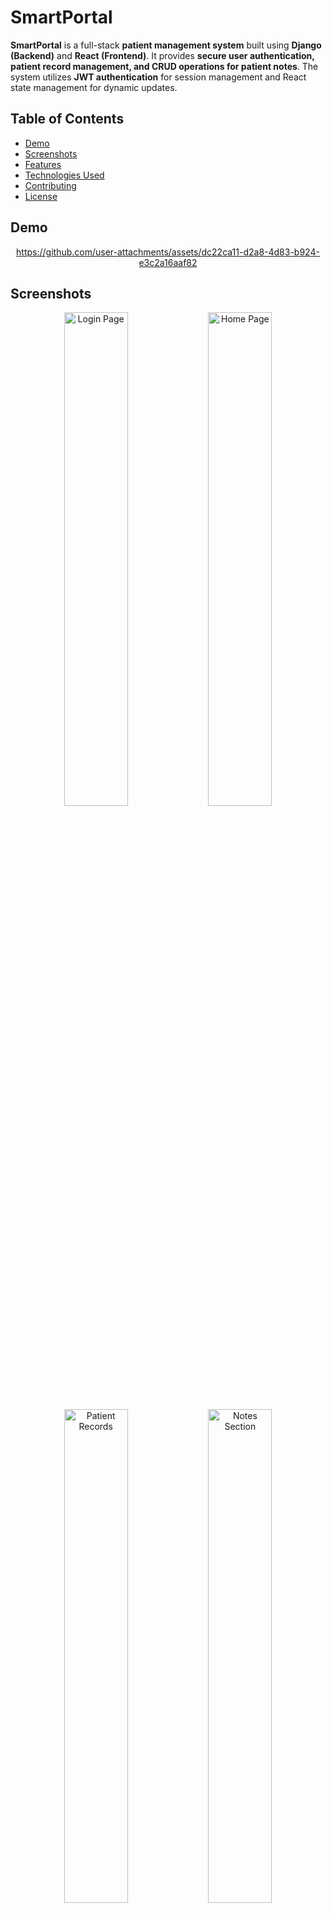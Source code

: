 # SmartPortal

**SmartPortal** is a full-stack **patient management system** built using **Django (Backend)** and **React (Frontend)**. It provides **secure user authentication, patient record management, and CRUD operations for patient notes**. The system utilizes **JWT authentication** for session management and React state management for dynamic updates.

## Table of Contents
- [Demo](#demo)
- [Screenshots](#screenshots)
- [Features](#features)
- [Technologies Used](#technologies-used)
- [Contributing](#contributing)
- [License](#license)

## Demo

<div align="center">




https://github.com/user-attachments/assets/dc22ca11-d2a8-4d83-b924-e3c2a16aaf82





</div>

## Screenshots

<div align="center">


  <img src="https://github.com/user-attachments/assets/b6c38696-d11e-4b2f-8e09-8126ee8aea1b" alt="Login Page" width="45%">
  <img src="https://github.com/user-attachments/assets/5a701ae4-75b4-4550-ad30-817925b057e7" alt="Home Page" width="45%">
  <img src="https://github.com/user-attachments/assets/3c2220ec-8ece-4a5b-b72b-8646c768e8e8" alt="Patient Records" width="45%">


  <img src="https://github.com/user-attachments/assets/7f1df645-1457-4a67-a73e-5cde8448eec3" alt="Notes Section" width="45%">
  <img src="https://github.com/user-attachments/assets/110f44b8-689f-4228-8640-808fc399d1ba" alt="Another View" width="30%">

</div>

## Features
- **JWT Authentication**: Secure user login and authentication using JSON Web Tokens.
- **Patient Record Management**: Add, update, delete, and view patient information in a structured manner.
- **Session-Based Patient Selection**: Users can select a patient and manage their Data during the session.
- **CRUD Operations**: Full support for creating, reading, updating, and deleting patient records and notes.
- **Efficient State Management**: Utilized React hooks (`useState`, `useEffect`) and Axios for seamless data fetching.

## Technologies Used

- **Backend**: Django, Django REST Framework (DRF)  
- **Frontend**: React, Vite, Axios  
- **Database**: JSON-based storage (extendable to PostgreSQL or MongoDB)  
- **Authentication**: JWT tokens for secure login and session handling  
- **API Communication**: RESTful API design with Django and React  

## Contributing
Contributions are welcome! If you find any issues or have feature suggestions, feel free to fork the repository, create a new branch, and submit a pull request.

## License
This project is licensed under the MIT License, allowing you to modify, distribute, and use the code with proper attribution.

